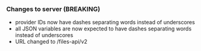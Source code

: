### Changes to server (BREAKING)

- provider IDs now have dashes separating words instead of underscores
- all JSON variables are now expected to have dashes separating words
instead of underscores
- URL changed to /files-api/v2
